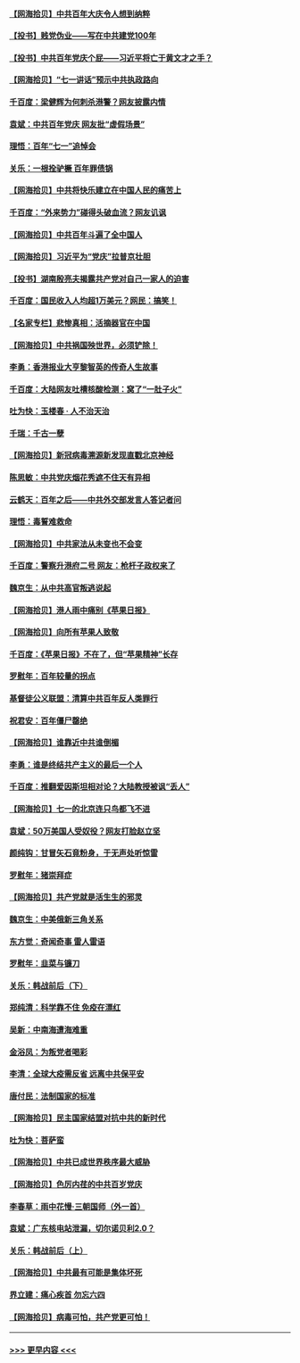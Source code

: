 #### [【网海拾贝】中共百年大庆令人想到纳粹](../pages/nsc993/n13068483.md?t=07051951) 
#### [【投书】贱党伪业——写在中共建党100年](../pages/nsc993/n13067843.md?t=07051951) 
#### [【投书】中共百年党庆个屁——习近平将亡于黄文才之手？](../pages/nsc993/n13067425.md?t=07051951) 
#### [【网海拾贝】“七一讲话”预示中共执政路向](../pages/nsc993/n13066434.md?t=07051951) 
#### [千百度：梁健辉为何刺杀港警？网友披露内情](../pages/nsc993/n13066979.md?t=07051951) 
#### [袁斌：中共百年党庆 网友批“虚假场景”](../pages/nsc993/n13066385.md?t=07051951) 
#### [理悟：百年“七一”追悼会](../pages/nsc993/n13066106.md?t=07051951) 
#### [关乐：一根拴驴橛 百年罪债锅](../pages/nsc993/n13066089.md?t=07051951) 
#### [【网海拾贝】中共将快乐建立在中国人民的痛苦上](../pages/nsc993/n13064939.md?t=07051951) 
#### [千百度：“外来势力”碰得头破血流？网友讥讽](../pages/nsc993/n13064878.md?t=07051951) 
#### [【网海拾贝】中共百年斗遍了全中国人](../pages/nsc993/n13060020.md?t=07051951) 
#### [【网海拾贝】习近平为“党庆”拉普京壮胆](../pages/nsc993/n13057781.md?t=07051951) 
#### [【投书】湖南殷亮夫揭露共产党对自己一家人的迫害](../pages/nsc993/n13057744.md?t=07051951) 
#### [千百度：国民收入人均超1万美元？网民：搞笑！](../pages/nsc993/n13057692.md?t=07051951) 
#### [【名家专栏】悲惨真相：活摘器官在中国](../pages/nsc993/n13056611.md?t=07051951) 
#### [【网海拾贝】中共祸国殃世界，必须铲除！](../pages/nsc993/n13056011.md?t=07051951) 
#### [李勇：香港报业大亨黎智英的传奇人生故事](../pages/nsc993/n13055258.md?t=07051951) 
#### [千百度：大陆网友吐槽核酸检测：窝了“一肚子火”](../pages/nsc993/n13055194.md?t=07051951) 
#### [吐为快：玉楼春 · 人不治天治](../pages/nsc993/n13054028.md?t=07051951) 
#### [千瑞：千古一孽](../pages/nsc993/n13054016.md?t=07051951) 
#### [【网海拾贝】新冠病毒溯源新发现直戳北京神经](../pages/nsc993/n13052425.md?t=07051951) 
#### [陈思敏：中共党庆烟花秀遮不住天有异相](../pages/nsc993/n13052020.md?t=07051951) 
#### [云鹤天：百年之后——中共外交部发言人答记者问](../pages/nsc993/n13051604.md?t=07051951) 
#### [理悟：毒誓难救命](../pages/nsc993/n13051601.md?t=07051951) 
#### [【网海拾贝】中共家法从未变也不会变](../pages/nsc993/n13050366.md?t=07051951) 
#### [千百度：警察升港府二号 网友：枪杆子政权来了](../pages/nsc993/n13050261.md?t=07051951) 
#### [魏京生：从中共高官叛逃说起](../pages/nsc993/n13048997.md?t=07051951) 
#### [【网海拾贝】港人雨中痛别《苹果日报》](../pages/nsc993/n13048941.md?t=07051951) 
#### [【网海拾贝】向所有苹果人致敬](../pages/nsc993/n13046795.md?t=07051951) 
#### [千百度：《苹果日报》不在了，但“苹果精神”长存](../pages/nsc993/n13046703.md?t=07051951) 
#### [罗慰年：百年较量的拐点](../pages/nsc993/n13046542.md?t=07051951) 
#### [基督徒公义联盟：清算中共百年反人类罪行](../pages/nsc993/n13046499.md?t=07051951) 
#### [祝君安：百年僵尸罄绝](../pages/nsc993/n13045595.md?t=07051951) 
#### [【网海拾贝】谁靠近中共谁倒楣](../pages/nsc993/n13044667.md?t=07051951) 
#### [李勇：谁是终结共产主义的最后一个人](../pages/nsc993/n13044397.md?t=07051951) 
#### [千百度：推翻爱因斯坦相对论？大陆教授被讽“丢人”](../pages/nsc993/n13043908.md?t=07051951) 
#### [【网海拾贝】七一的北京连只鸟都飞不进](../pages/nsc993/n13041377.md?t=07051951) 
#### [袁斌：50万美国人受奴役？网友打脸赵立坚](../pages/nsc993/n13041330.md?t=07051951) 
#### [颜纯钩：甘冒矢石竟粉身，于无声处听惊雷](../pages/nsc993/n13041140.md?t=07051951) 
#### [罗慰年：猪崇拜症](../pages/nsc993/n13041071.md?t=07051951) 
#### [【网海拾贝】共产党就是活生生的邪灵](../pages/nsc993/n13036627.md?t=07051951) 
#### [魏京生：中美俄新三角关系](../pages/nsc993/n13035986.md?t=07051951) 
#### [东方觉：奇闻奇事 雷人雷语](../pages/nsc993/n13035878.md?t=07051951) 
#### [罗慰年：韭菜与镰刀](../pages/nsc993/n13034374.md?t=07051951) 
#### [关乐：韩战前后（下）](../pages/nsc993/n13034113.md?t=07051951) 
#### [郑纯清：科学靠不住 免疫在漂红](../pages/nsc993/n13034093.md?t=07051951) 
#### [吴新：中南海遭海难重](../pages/nsc993/n13034084.md?t=07051951) 
#### [金浴凤：为叛党者喝彩](../pages/nsc993/n13034058.md?t=07051951) 
#### [李清：全球大疫需反省 远离中共保平安](../pages/nsc993/n13033784.md?t=07051951) 
#### [唐付民：法制国家的标准](../pages/nsc993/n13032944.md?t=07051951) 
#### [【网海拾贝】民主国家结盟对抗中共的新时代](../pages/nsc993/n13031717.md?t=07051951) 
#### [吐为快：菩萨蛮](../pages/nsc993/n13030033.md?t=07051951) 
#### [【网海拾贝】中共已成世界秩序最大威胁](../pages/nsc993/n13028138.md?t=07051951) 
#### [【网海拾贝】色厉内荏的中共百岁党庆](../pages/nsc993/n13025582.md?t=07051951) 
#### [李春草：雨中花慢‧三朝国师（外一首）](../pages/nsc993/n13025567.md?t=07051951) 
#### [袁斌：广东核电站泄漏，切尔诺贝利2.0？](../pages/nsc993/n13025475.md?t=07051951) 
#### [关乐：韩战前后（上）](../pages/nsc993/n13025387.md?t=07051951) 
#### [【网海拾贝】中共最有可能是集体坏死](../pages/nsc993/n13023101.md?t=07051951) 
#### [界立建：痛心疾首 勿忘六四](../pages/nsc993/n13022339.md?t=07051951) 
#### [【网海拾贝】病毒可怕，共产党更可怕！](../pages/nsc993/n13020728.md?t=07051951) 

----
#### [ >>> 更早内容 <<< ](../indexes/nsc993-earlier.md)
